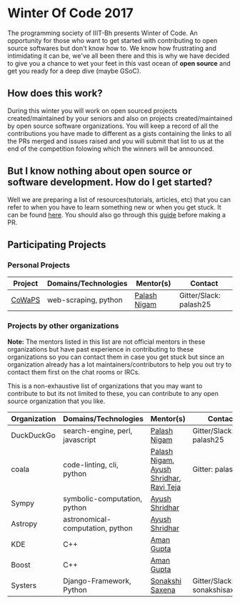 # Winter Of Code 2017

The programming society of IIIT-Bh presents Winter of Code. An opportunity for those who want to get started with contributing to open source softwares but don't know how to. We know how frustrating and intimidating it can be, we've all been there and this is why we have decided to give you a chance to wet your feet in this vast ocean of **open source** and get you ready for a deep dive (maybe GSoC).

## How does this work?

During this winter you will work on open sourced projects created/maintained by your seniors and also on projects created/maintained by open source software organizations. You will keep a record of all the contributions you have made to different as a gists containing the links to all the PRs merged and issues raised and you will submit that list to us at the end of the competition folowing which the winners will be announced.

## But I know nothing about open source or software development. How do I get started?

Well we are preparing a list of resources(tutorials, articles, etc) that you can refer to when you have to learn something new or when you get stuck. It can be found [here](https://github.com/p-society/TheDevGuide). You should also go through this [guide](https://github.com/p-society/intro-to-open-source-2017) before making a PR.

## Participating Projects
### Personal Projects
| Project | Domains/Technologies | Mentor(s) | Contact |
| ------ | ------ | ------ | ------ |
| [CoWaPS](https://github.com/palash25/CoWaPS) | web-scraping, python | [Palash Nigam](https://github.com/palash25) | Gitter/Slack: palash25 |

### Projects by other organizations
**Note:** The mentors listed in this list are not official mentors in these organizations but have past experience in contributing to these organizations so you can contact them in case you get stuck but since an organization already has a lot maintainers/contributors to help you out try to contact them first on the chat rooms or IRCs.

This is a non-exhaustive list of organizations that you may want to contribute to but its not limited to these, you can contribute to any open source organization that you like.

| Organization | Domains/Technologies | Mentor(s) | Contact |
| ------ | ------ | ------ | ------ |
| DuckDuckGo | search-engine, perl, javascript | [Palash Nigam](https://github.com/palash25) | Gitter/Slack: palash25 |
| coala | code-linting, cli, python | [Palash Nigam](https://github.com/palash25), [Ayush Shridhar](https://github.com/ayush1999), [Ravi Teja](https://github.com/iamravitejag) | Gitter: palash25,  |
| Sympy | symbolic-computation, python | [Ayush Shridhar](https://github.com/ayush1999) |  |
| Astropy | astronomical-computation, python | [Ayush Shridhar](https://github.com/ayush1999) |  |
| KDE | C++ | [Aman Gupta](http://github.com/gupta2140/) |  |
| Boost | C++ | [Aman Gupta](http://github.com/gupta2140/) |  |
| Systers | Django-Framework, Python | [Sonakshi Saxena](https://github.com/sonakshisaxena1) | Gitter/Slack: sonakshisaxena1  |


